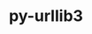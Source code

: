 ---
title: "py-urllib3"
layout: cache
categories: [package, v0.18.1]
meta: {"versions": ["1.26.6"], "compilers": ["gcc@=7.3.1", "gcc@=7.5.0"], "oss": ["amzn2", "ubuntu18.04"], "platforms": ["linux"], "targets": ["aarch64", "graviton2", "x86_64", "x86_64_v3", "x86_64_v4"], "stacks": ["aws-isc", "aws-isc-aarch64", "data-vis-sdk", "e4s", "root"], "num_specs": 7, "num_specs_by_stack": {"aws-isc-aarch64": 2, "root": 7, "e4s": 2, "data-vis-sdk": 1, "aws-isc": 2}}
spec_details: [{"hash": "cbn2lcaqmrx52ouzwcdymucdt2fijxl5", "compiler": "gcc@=7.3.1", "versions": ["1.26.6"], "os": "amzn2", "platform": "linux", "target": "aarch64", "variants": ["~brotli", "~secure", "~socks"], "stacks": ["aws-isc-aarch64", "root"], "size": "-", "tarball": "https://binaries.spack.io/releases/v0.18.1/build_cache/linux-amzn2-aarch64/gcc-7.3.1/py-urllib3-1.26.6/linux-amzn2-aarch64-gcc-7.3.1-py-urllib3-1.26.6-cbn2lcaqmrx52ouzwcdymucdt2fijxl5.spack"}, {"hash": "4knpjqhrvpex2uuqp7hxgqsfyv3agwdi", "compiler": "gcc@=7.3.1", "versions": ["1.26.6"], "os": "amzn2", "platform": "linux", "target": "graviton2", "variants": ["~brotli", "~secure", "~socks"], "stacks": ["aws-isc-aarch64", "root"], "size": "-", "tarball": "https://binaries.spack.io/releases/v0.18.1/build_cache/linux-amzn2-graviton2/gcc-7.3.1/py-urllib3-1.26.6/linux-amzn2-graviton2-gcc-7.3.1-py-urllib3-1.26.6-4knpjqhrvpex2uuqp7hxgqsfyv3agwdi.spack"}, {"hash": "sqwrcwjtela44o3bc6oiqztdyzga2exh", "compiler": "gcc@=7.5.0", "versions": ["1.26.6"], "os": "ubuntu18.04", "platform": "linux", "target": "x86_64", "variants": ["~brotli", "~secure", "~socks"], "stacks": ["root", "e4s"], "size": "-", "tarball": "https://binaries.spack.io/releases/v0.18.1/build_cache/linux-ubuntu18.04-x86_64/gcc-7.5.0/py-urllib3-1.26.6/linux-ubuntu18.04-x86_64-gcc-7.5.0-py-urllib3-1.26.6-sqwrcwjtela44o3bc6oiqztdyzga2exh.spack"}, {"hash": "6qrjfeo22wsuqdid6qmuh4j4s752hakb", "compiler": "gcc@=7.5.0", "versions": ["1.26.6"], "os": "ubuntu18.04", "platform": "linux", "target": "x86_64", "variants": ["~brotli", "~secure", "~socks"], "stacks": ["root", "e4s"], "size": "-", "tarball": "https://binaries.spack.io/releases/v0.18.1/build_cache/linux-ubuntu18.04-x86_64/gcc-7.5.0/py-urllib3-1.26.6/linux-ubuntu18.04-x86_64-gcc-7.5.0-py-urllib3-1.26.6-6qrjfeo22wsuqdid6qmuh4j4s752hakb.spack"}, {"hash": "gobkt3qldmimf4ys6kvcv4opvmopelbe", "compiler": "gcc@=7.5.0", "versions": ["1.26.6"], "os": "ubuntu18.04", "platform": "linux", "target": "x86_64", "variants": ["~brotli", "~secure", "~socks"], "stacks": ["data-vis-sdk", "root"], "size": "-", "tarball": "https://binaries.spack.io/releases/v0.18.1/build_cache/linux-ubuntu18.04-x86_64/gcc-7.5.0/py-urllib3-1.26.6/linux-ubuntu18.04-x86_64-gcc-7.5.0-py-urllib3-1.26.6-gobkt3qldmimf4ys6kvcv4opvmopelbe.spack"}, {"hash": "vyzx3jp6fyx5wgfxm2tndcotuu7buwdw", "compiler": "gcc@=7.3.1", "versions": ["1.26.6"], "os": "amzn2", "platform": "linux", "target": "x86_64_v3", "variants": ["~brotli", "~secure", "~socks"], "stacks": ["root", "aws-isc"], "size": "-", "tarball": "https://binaries.spack.io/releases/v0.18.1/build_cache/linux-amzn2-x86_64_v3/gcc-7.3.1/py-urllib3-1.26.6/linux-amzn2-x86_64_v3-gcc-7.3.1-py-urllib3-1.26.6-vyzx3jp6fyx5wgfxm2tndcotuu7buwdw.spack"}, {"hash": "z6udovcjxfdccjuilkiech64twrpzqlm", "compiler": "gcc@=7.3.1", "versions": ["1.26.6"], "os": "amzn2", "platform": "linux", "target": "x86_64_v4", "variants": ["~brotli", "~secure", "~socks"], "stacks": ["root", "aws-isc"], "size": "-", "tarball": "https://binaries.spack.io/releases/v0.18.1/build_cache/linux-amzn2-x86_64_v4/gcc-7.3.1/py-urllib3-1.26.6/linux-amzn2-x86_64_v4-gcc-7.3.1-py-urllib3-1.26.6-z6udovcjxfdccjuilkiech64twrpzqlm.spack"}]
---